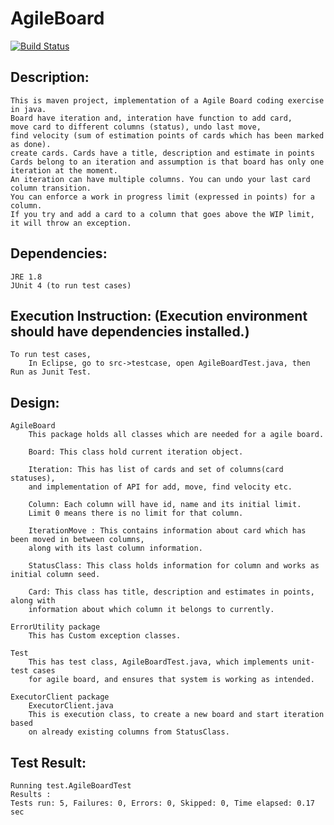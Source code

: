 # AgileBoard

[![Build Status](https://travis-ci.org/deepaksengar/AgileBoard.svg?branch=master)](https://travis-ci.org/deepaksengar/AgileBoard)

Description:
----------- 
	This is maven project, implementation of a Agile Board coding exercise in java. 
	Board have iteration and, interation have function to add card, 
	move card to different columns (status), undo last move, 
	find velocity (sum of estimation points of cards which has been marked as done).
	create cards. Cards have a title, description and estimate in points
	Cards belong to an iteration and assumption is that board has only one iteration at the moment. 
	An iteration can have multiple columns. You can undo your last card column transition. 
	You can enforce a work in progress limit (expressed in points) for a column. 
	If you try and add a card to a column that goes above the WIP limit, it will throw an exception.
		
Dependencies:
------------ 
	JRE 1.8
	JUnit 4 (to run test cases)
	
Execution Instruction: (Execution environment should have dependencies installed.)
---------------------

	To run test cases,
		In Eclipse, go to src->testcase, open AgileBoardTest.java, then Run as Junit Test.
		

Design:
------
		
	AgileBoard
		This package holds all classes which are needed for a agile board.
		
		Board: This class hold current iteration object.
		
		Iteration: This has list of cards and set of columns(card statuses), 
		and implementation of API for add, move, find velocity etc.
		
		Column: Each column will have id, name and its initial limit. 
		Limit 0 means there is no limit for that column.
		
		IterationMove : This contains information about card which has been moved in between columns, 
		along with its last column information.
		
		StatusClass: This class holds information for column and works as initial column seed.
		
		Card: This class has title, description and estimates in points, along with 
		information about which column it belongs to currently.
		
	ErrorUtility package
		This has Custom exception classes.		
		
	Test
		This has test class, AgileBoardTest.java, which implements unit-test cases 
		for agile board, and ensures that system is working as intended.
		
	ExecutorClient package
		ExecutorClient.java
		This is execution class, to create a new board and start iteration based 
		on already existing columns from StatusClass.


Test Result:
-----------
	Running test.AgileBoardTest
	Results :
	Tests run: 5, Failures: 0, Errors: 0, Skipped: 0, Time elapsed: 0.17 sec
	
	
	 		 
